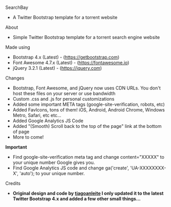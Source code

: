 SearchBay
- A Twitter Bootstrap template for a torrent website

About
- Simple Twitter Bootstrap template for a torrent search engine website 

Made using
- Bootstrap 4.x (Latest) - (https://getbootstrap.com)
- Font Awesome 4.7.x (Latest) - (https://fontawesome.io)
- jQuery 3.2.1 (Latest) - (https://jquery.com)

Changes
- Bootstrap, Font Awesome, and jQuery now uses CDN URLs. You don't host these files on your server or use bandwidth
- Custom .css and .js for personal customizations
- Added some important META tags (google-site-verification, robots, etc)
- Added FavIcons, tons of them! iOS, Android, Android Chrome, Windows Metro, Safari, etc etc...
- Added Google Analytics JS Code
- Added "(Smooth) Scroll back to the top of the page" link at the bottom of page
- More to come!

**Important**
- Find google-site-verification meta tag and change content="XXXXX" to your unique number Google gives you.
- Find Google Analytics JS code and change ga('create', 'UA-XXXXXXXX-X', 'auto'); to your unique number.

Credits
- **Original design and code by [tiagoanleite](https://github.com/tiagoanleite/searchbay)
I only updated it to the latest Twitter Bootstrap 4.x and added a few other small things...**
